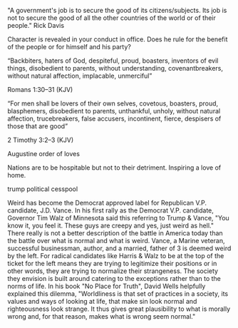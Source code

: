 "A government's job is to secure the good of its citizens/subjects. Its job is not to secure the good of all the other countries of the world or of their people."
Rick Davis

Character is revealed in your conduct in office. Does he rule for the benefit of the people or for himself and his party?


“Backbiters, haters of God, despiteful, proud, boasters, inventors of evil things, disobedient to parents, without understanding, covenantbreakers, without natural affection, implacable, unmerciful”

Romans 1:30–31 (KJV)

“For men shall be lovers of their own selves, covetous, boasters, proud, blasphemers, disobedient to parents, unthankful, unholy, without natural affection, trucebreakers, false accusers, incontinent, fierce, despisers of those that are good”

2 Timothy 3:2–3 (KJV)

Augustine order of loves

Nations are to be hospitable but not to their detriment. 
Inspiring a love of home.


trump political cesspool


Weird has become the Democrat approved label for Republican V.P. candidate, J.D. Vance. In his first rally as the Democrat V.P. candidate, Governor Tim Walz of Minnesota said this referring to Trump & Vance, "You know it, you feel it. These guys are creepy and yes, just weird as hell." There really is not a better description of the battle in America today than the battle over what is normal and what is weird. Vance, a Marine veteran, successful businessman, author, and a married, father of 3 is deemed weird by the left. For radical candidates like Harris & Walz to be at the top of the ticket for the left means they are trying to legitimize their positions or in other words, they are trying to normalize their strangeness. The society they envision is built around catering to the exceptions rather than to the norms of life. In his book "No Place for Truth", David Wells helpfully explained this dilemma, "Worldliness is that set of practices in a society, its values and ways of looking at life, that make sin look normal and righteousness look strange. It thus gives great plausibility to what is morally wrong and, for that reason, makes what is wrong seem normal."


